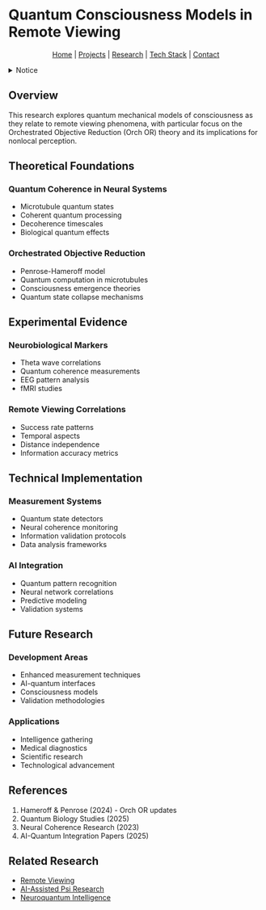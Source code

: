 # Quantum Consciousness Models in Remote Viewing

<p align="center">
  <a href="../../README.md">Home</a> | <a href="../../projects/projects.md">Projects</a> | <a href="../../research/research.md">Research</a> | <a href="../../techstack/techstack.md">Tech Stack</a> | <a href="../../contact.md">Contact</a>
</p>

<details>
<summary>Notice</summary>

This repository is protected by copyright and subject to usage restrictions. See the [Copyright Notice](../../COPYRIGHT.md) for details.
</details>

## Overview

This research explores quantum mechanical models of consciousness as they relate to remote viewing phenomena, with particular focus on the Orchestrated Objective Reduction (Orch OR) theory and its implications for nonlocal perception.

## Theoretical Foundations

### Quantum Coherence in Neural Systems
- Microtubule quantum states
- Coherent quantum processing
- Decoherence timescales
- Biological quantum effects

### Orchestrated Objective Reduction
- Penrose-Hameroff model
- Quantum computation in microtubules
- Consciousness emergence theories
- Quantum state collapse mechanisms

## Experimental Evidence

### Neurobiological Markers
- Theta wave correlations
- Quantum coherence measurements
- EEG pattern analysis
- fMRI studies

### Remote Viewing Correlations
- Success rate patterns
- Temporal aspects
- Distance independence
- Information accuracy metrics

## Technical Implementation

### Measurement Systems
- Quantum state detectors
- Neural coherence monitoring
- Information validation protocols
- Data analysis frameworks

### AI Integration
- Quantum pattern recognition
- Neural network correlations
- Predictive modeling
- Validation systems

## Future Research

### Development Areas
- Enhanced measurement techniques
- AI-quantum interfaces
- Consciousness models
- Validation methodologies

### Applications
- Intelligence gathering
- Medical diagnostics
- Scientific research
- Technological advancement

## References

1. Hameroff & Penrose (2024) - Orch OR updates
2. Quantum Biology Studies (2025)
3. Neural Coherence Research (2023)
4. AI-Quantum Integration Papers (2025)

## Related Research
- [Remote Viewing](./remote-viewing.md)
- [AI-Assisted Psi Research](./ai-assisted-psi-research.md)
- [Neuroquantum Intelligence](../ai-assisted-research/neuroquantum-intelligence.md) 